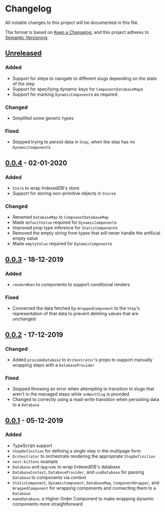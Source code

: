 # Changelog

All notable changes to this project will be documented in this file.

The format is based on [Keep a Changelog](https://keepachangelog.com/en/1.0.0/),
and this project adheres to
[Semantic Versioning](https://semver.org/spec/v2.0.0.html).

## [Unreleased]

### Added

- Support for steps to navigate to different slugs depending on the state of the
  step
- Support for specifying dynamic keys for `ComponentDatabaseMap`s
- Support for marking `DynamicComponent`s as required

### Changed

- Simplifed some generic types

### Fixed

- Stopped trying to persist data in `Step`, when the step has no
  `DynamicComponent`s

## [0.0.4] - 02-01-2020

### Added

- `Store` to wrap IndexedDB's store
- Support for storing non-primitive objects in `Store`s

### Changed

- Renamed `DatabaseMap` to `ComponentDatabaseMap`
- Made `defaultValue` required for `DynamicComponent`s
- Improved prop type inference for `StaticComponent`s
- Removed the empty string from types that will never handle the artificial
  empty value
- Made `emptyValue` required for `DynamicComponent`s

## [0.0.3] - 18-12-2019

### Added

- `renderWhen` to components to support conditional renders

### Fixed

- Connected the data fetched by `WrappedComponent` to the `Step`'s
  representation of that data to prevent deleting values that are unchanged

## [0.0.2] - 17-12-2019

### Changed

- Added `provideDatabase` to `Orchestrator`'s props to support manually wrapping
  steps with a `DatabaseProvider`

### Fixed

- Stopped throwing an error when attempting to transition to slugs that aren't
  in the managed steps while `onNextSlug` is provided
- Changed to correctly using a read-write transition when persisting data to a
  `Database`

## [0.0.1] - 05-12-2019

### Added

- TypeScript support
- `StepDefinition` for defining a single step in the multipage form
- `Orchestrator` to orchestrate rendering the appropriate `StepDefinition`
- `next-kittens` example
- `Database` and `Upgrade` to wrap IndexedDB's database
- `DatabaseContext`, `DatabaseProvider`, and `useDatabase` for passing
  `Database` to components via context
- `StaticComponent`, `DynamicComponent`, `DatabaseMap`, `ComponentWrapper`, and
  `WrappedComponent` for wrapping components and connecting them to a `Database`
- `makeDatabase`, a Higher Order Component to make wrapping dynamic components
  more straightforward

[unreleased]: https://github.com/LBHackney-IT/remultiform/compare/v0.0.4...HEAD
[0.0.4]: https://github.com/LBHackney-IT/remultiform/compare/v0.0.3...v0.0.4
[0.0.3]: https://github.com/LBHackney-IT/remultiform/compare/v0.0.2...v0.0.3
[0.0.2]: https://github.com/LBHackney-IT/remultiform/compare/v0.0.1...v0.0.2
[0.0.1]: https://github.com/LBHackney-IT/remultiform/releases/tag/v0.0.1
